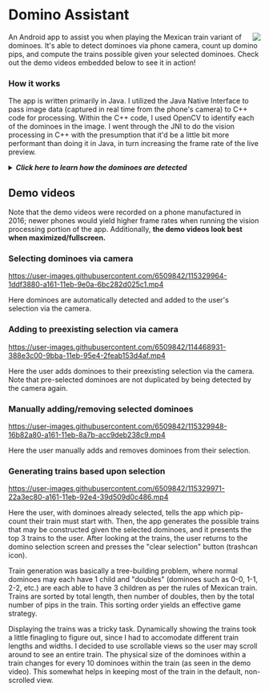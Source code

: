 # Domino Assistant

<img align="right" src="https://user-images.githubusercontent.com/6509842/115637347-f3ff5080-a2dd-11eb-97cf-b1478fa0efef.png">

An Android app to assist you when playing the Mexican train variant of dominoes. It's able to detect dominoes via phone camera, count up domino pips, and compute the trains possible given your selected dominoes. Check out the demo videos embedded below to see it in action!

### How it works
The app is written primarily in Java. I utilized the Java Native Interface to pass image data (captured in real time from the phone's camera) to C++ code for processing. Within the C++ code, I used OpenCV to identify each of the dominoes in the image. I went through the JNI to do the vision processing in C++ with the presumption that it'd be a little bit more performant than doing it in Java, in turn increasing the frame rate of the live preview.

<details>
  <summary markdown="span"><b><i>Click here to learn how the dominoes are detected</i></b></summary>
  
Prior to creating this app I did a bit of market research on publicly available domino assistant apps, and I was disappointed in what I found. The apps were basic, simply tallying the number of perceived circles (at a very low frame rate) and not actually identifying dominoes. They were slow and prone to miscounting. This app aimed to isolate and identify each domino at an acceptably fast speed.
  
![image](https://user-images.githubusercontent.com/6509842/115492918-bee8f480-a230-11eb-84dd-2beae772c6ab.png)
The processing begins by converting the received image to grayscale, reducing the color channels from 3 to 1, thereby reducing computational complexity. Next, a Gaussian blur is applied, reducing noise in the image. After that, the image is slightly dilated then eroded (it's "closed"). Closing the image reduces light glare within the pips since the glare gets overwhelmed upon dilation of the pip coloration. Once the image has been closed, the Canny edge detection algorithm is run, providing a vector of contours it found.

![image](https://user-images.githubusercontent.com/6509842/115492958-d45e1e80-a230-11eb-8639-8a6a75c69b0f.png)
After acquiring the vector of contours, the bounding rectangle of each contour is found. These bounding rectangles are filtered to eliminate obvious non-domino contours. Filter conditions include surpassing a minimum area, having an aspect ratio near 2:1, having bounds within the image frame, having an area similar to that of the median area of the possible dominoes, and containing a bisecting line.  
  
![image](https://user-images.githubusercontent.com/6509842/115492978-dd4ef000-a230-11eb-95ae-79a9a150061a.png)
Bisecting lines are critical landmarks that every domino contains, so it makes sense to check for that when identifying a contour as a possible domino. The first step of checking for a bisecting line is to isolate the domino, which is done by utilizing coordinates derived from the contour's bounding rectangle. Then, a rectangular mask is created over the center quarter of the domino. Pixels inside the masked area are checked for contours, then those contours are filtered based on characteristics indicative of a domino's bisecting line, such as aspect ratio, area, and circularity. If a bisecting line is not detected, the possible domino is discarded and the program checks the next one.
  
![image](https://user-images.githubusercontent.com/6509842/115492996-e8098500-a230-11eb-8aef-9c88ee0e3d3d.png)
If a possible domino has not been filtered out by this point, then it's assumed to be an actual domino and needs to have its pips counted. The process of counting pips is similar to how the bisecting line is detected: an area is isolated (half a domino), a mask is applied, then contours are filtered based on signature characteristics of the pips (high circularity, an aspect ratio near 1:1, and greater than some minimum area).
</details>

## Demo videos
Note that the demo videos were recorded on a phone manufactured in 2016; newer phones would yield higher frame rates when running the vision processing portion of the app. Additionally, <b>the demo videos look best when maximized/fullscreen.</b>

### Selecting dominoes via camera
https://user-images.githubusercontent.com/6509842/115329964-1ddf3880-a161-11eb-9e0a-6bc282d025c1.mp4

Here dominoes are automatically detected and added to the user's selection via the camera.

### Adding to preexisting selection via camera
https://user-images.githubusercontent.com/6509842/114468931-388e3c00-9bba-11eb-95e4-2feab153d4af.mp4

Here the user adds dominoes to their preexisting selection via the camera. Note that pre-selected dominoes are not duplicated by being detected by the camera again.

### Manually adding/removing selected dominoes
https://user-images.githubusercontent.com/6509842/115329948-16b82a80-a161-11eb-8a7b-acc9deb238c9.mp4

Here the user manually adds and removes dominoes from their selection.

### Generating trains based upon selection
https://user-images.githubusercontent.com/6509842/115329971-22a3ec80-a161-11eb-92e4-39d509d0c486.mp4

Here the user, with dominoes already selected, tells the app which pip-count their train must start with. Then, the app generates the possible trains that may be constructed given the selected dominoes, and it presents the top 3 trains to the user. After looking at the trains, the user returns to the domino selection screen and presses the "clear selection" button (trashcan icon). 

Train generation was basically a tree-building problem, where normal dominoes may each have 1 child and "doubles" (dominoes such as 0-0, 1-1, 2-2, etc.) are each able to have 3 children as per the rules of Mexican train. Trains are sorted by total length, then number of doubles, then by the total number of pips in the train. This sorting order yields an effective game strategy.

Displaying the trains was a tricky task. Dynamically showing the trains took a little finagling to figure out, since I had to accomodate different train lengths and widths. I decided to use scrollable views so the user may scroll around to see an entire train. The physical size of the dominoes within a train changes for every 10 dominoes within the train (as seen in the demo video). This somewhat helps in keeping most of the train in the default, non-scrolled view.
